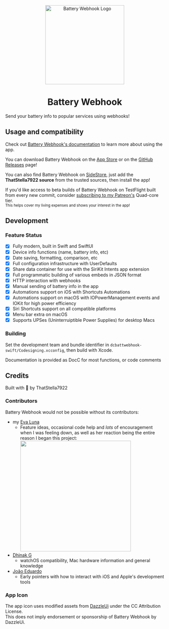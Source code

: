 <div align="center">
  <img src="assets/macOS/AppIconMac1024x1024.png" alt="Battery Webhook Logo" width="250" />
  <h1>Battery Webhook</h1>
</div>

Send your battery info to popular services using webhooks!

## Usage and compatibility
Check out [Battery Webhook's documentation](https://docs.thatstel.la/battery-webhook) to learn more about using the app.

You can download Battery Webhook on the [App Store](https://apps.apple.com/us/app/battery-webhook/id6472404778) or on the [GitHub Releases](https://github.com/ThatStella7922/battery-webhook/releases) page!

You can also find Battery Webhook on [SideStore](https://sidestore.io/), just add the **ThatStella7922 source** from the trusted sources, then install the app!

If you'd like access to beta builds of Battery Webhook on TestFlight built from every new commit, consider [subscribing to my Patreon's](https://www.patreon.com/ThatStella7922) Quad-core tier.\
<sub>This helps cover my living expenses and shows your interest in the app!</sub>

## Development
### Feature Status
- [x] Fully modern, built in Swift and SwiftUI
- [x] Device info functions (name, battery info, etc)
- [x] Date saving, formatting, comparison, etc
- [x] Full configuration infrastructure with UserDefaults
- [x] Share data container for use with the SiriKit Intents app extension
- [x] Full programmatic building of various embeds in JSON format
- [x] HTTP interaction with webhooks
- [x] Manual sending of battery info in the app
- [x] Automations support on iOS with Shortcuts Automations
- [x] Automations support on macOS with IOPowerManagement events and IOKit for high power efficiency
- [x] Siri Shortcuts support on all compatible platforms
- [x] Menu bar extra on macOS
- [X] Supports UPSes (Uninterruiptible Power Supplies) for desktop Macs

### Building
Set the development team and bundle identifier in `dcbattwebhook-swift/Codesigning.xcconfig`, then build with Xcode.

Documentation is provided as DocC for most functions, or code comments

## Credits
Built with 💜 by ThatStella7922

### Contributors
Battery Webhook would not be possible without its contributors:
- my [Eva Luna](https://github.com/crystall1nedev)
  - Feature ideas, occasional code help and *lots* of encouragement when I was feeling down, as well as her reaction being the entire reason I began this project:<br><img src="img/sirishortcut.png" width="350" />
- [Dhinak G](https://github.com/dhinakg)
  - watchOS compatibility, Mac hardware information and general knowledge
- [João Eduardo](https://github.com/joaodforce)
  - Early pointers with how to interact with iOS and Apple's development tools

### App Icon
The app icon uses modified assets from [DazzleUi](https://dazzleui.gumroad.com/l/dazzleiconsfree?ref=svgrepo.com) under the CC Attribution License.\
This does not imply endorsement or sponsorship of Battery Webhook by DazzleUi.
